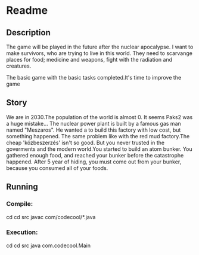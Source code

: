 # Readme

## Description
The game will be played in the future after the nuclear apocalypse. I want to make survivors, who are trying to live in this world. They need to scarvange places for food; medicine and weapons, fight with the radiation and creatures.

The basic game with the basic tasks completed.It's time to improve the game

## Story

We are in 2030.The population of the world is almost 0. It seems Paks2 was a huge mistake...
The nuclear power plant is built by a famous gas man named "Meszaros".
He wanted a to build this factory with low cost, but something happened.
The same problem like with the red mud factory.The cheap 'közbeszerzés' isn't so good.
But you never trusted in the goverments and the modern world.You started to build an atom bunker.
You gathered enough food, and reached your bunker before the catastrophe happened.
After 5 year of hiding, you must come out from your bunker, because you consumed all of your foods.

## Running

### Compile:

cd <repo>
cd src
javac com/codecool/*.java

### Execution:

cd <repo>
cd src
java com.codecool.Main
